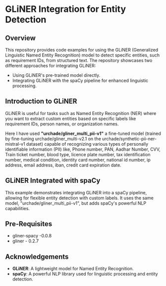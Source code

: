 # GLiNER Integration for Entity Detection
## Overview
This repository provides code examples for using the GLiNER (Generalized Linguistic Named Entity Recognition) model to detect specific entities, such as requirement IDs, from structured text. The repository showcases two different approaches for integrating GLiNER:

- Using GLiNER's pre-trained model directly.
- Integrating GLiNER with the spaCy pipeline for enhanced linguistic processing.

## Introduction to GLiNER
GLiNER is useful for tasks such as Named Entity Recognition (NER) where you want to extract custom entities based on specific labels like requirement IDs, person names, or organization names. 


Here I have used **"urchade/gliner_multi_pii-v1"** a fine-tuned model (trained by fine-tuning urchade/gliner_multi-v2.1 on the urchade/synthetic-pii-ner-mistral-v1 dataset) capable of recognizing various types of personally identifiable information (PII) like, Phone number, PAN, Aadhar Number, CVV, Train ticket number, blood type, licence plate number, tax identification number, medical condition, identity card number, national id number, ip address, email address, iban, credit card expiration date.

## GLiNER Integrated with spaCy

This example demonstrates integrating GLiNER into a spaCy pipeline, allowing for flexible entity detection with custom labels. It uses the same model, "urchade/gliner_multi_pii-v1", but adds spaCy's powerful NLP capabilities.

## Pre-Requisites

- gliner-spacy -0.0.8
- gliner - 0.2.7

## Acknowledgements

- **GLiNER**: A lightweight model for Named Entity Recognition.
- **spaCy**: A powerful NLP library used for linguistic processing and entity detection.
